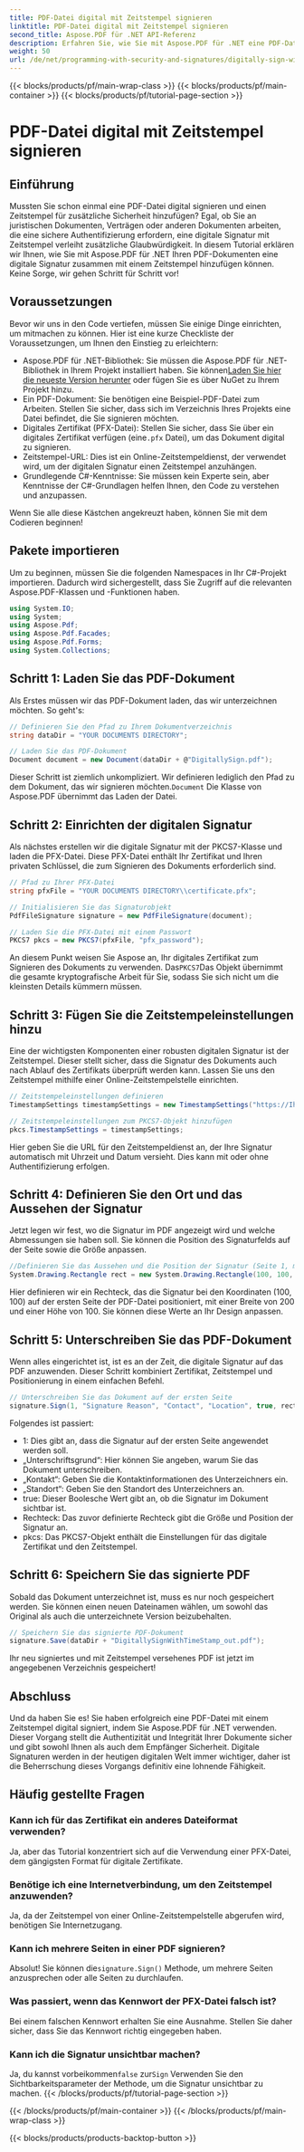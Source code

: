 ```yaml
---
title: PDF-Datei digital mit Zeitstempel signieren
linktitle: PDF-Datei digital mit Zeitstempel signieren
second_title: Aspose.PDF für .NET API-Referenz
description: Erfahren Sie, wie Sie mit Aspose.PDF für .NET eine PDF-Datei mit einem Zeitstempel digital signieren. Diese Schritt-für-Schritt-Anleitung behandelt Voraussetzungen, Zertifikatseinrichtung, Zeitstempel und mehr.
weight: 50
url: /de/net/programming-with-security-and-signatures/digitally-sign-with-time-stamp/
---
```


{{< blocks/products/pf/main-wrap-class >}}
{{< blocks/products/pf/main-container >}}
{{< blocks/products/pf/tutorial-page-section >}}

# PDF-Datei digital mit Zeitstempel signieren

## Einführung

Mussten Sie schon einmal eine PDF-Datei digital signieren und einen Zeitstempel für zusätzliche Sicherheit hinzufügen? Egal, ob Sie an juristischen Dokumenten, Verträgen oder anderen Dokumenten arbeiten, die eine sichere Authentifizierung erfordern, eine digitale Signatur mit Zeitstempel verleiht zusätzliche Glaubwürdigkeit. In diesem Tutorial erklären wir Ihnen, wie Sie mit Aspose.PDF für .NET Ihren PDF-Dokumenten eine digitale Signatur zusammen mit einem Zeitstempel hinzufügen können. Keine Sorge, wir gehen Schritt für Schritt vor!

## Voraussetzungen

Bevor wir uns in den Code vertiefen, müssen Sie einige Dinge einrichten, um mitmachen zu können. Hier ist eine kurze Checkliste der Voraussetzungen, um Ihnen den Einstieg zu erleichtern:

-  Aspose.PDF für .NET-Bibliothek: Sie müssen die Aspose.PDF für .NET-Bibliothek in Ihrem Projekt installiert haben. Sie können[Laden Sie hier die neueste Version herunter](https://releases.aspose.com/pdf/net/) oder fügen Sie es über NuGet zu Ihrem Projekt hinzu.
- Ein PDF-Dokument: Sie benötigen eine Beispiel-PDF-Datei zum Arbeiten. Stellen Sie sicher, dass sich im Verzeichnis Ihres Projekts eine Datei befindet, die Sie signieren möchten.
-  Digitales Zertifikat (PFX-Datei): Stellen Sie sicher, dass Sie über ein digitales Zertifikat verfügen (eine`.pfx` Datei), um das Dokument digital zu signieren.
- Zeitstempel-URL: Dies ist ein Online-Zeitstempeldienst, der verwendet wird, um der digitalen Signatur einen Zeitstempel anzuhängen. 
- Grundlegende C#-Kenntnisse: Sie müssen kein Experte sein, aber Kenntnisse der C#-Grundlagen helfen Ihnen, den Code zu verstehen und anzupassen.

Wenn Sie alle diese Kästchen angekreuzt haben, können Sie mit dem Codieren beginnen!

## Pakete importieren

Um zu beginnen, müssen Sie die folgenden Namespaces in Ihr C#-Projekt importieren. Dadurch wird sichergestellt, dass Sie Zugriff auf die relevanten Aspose.PDF-Klassen und -Funktionen haben.

```csharp
using System.IO;
using System;
using Aspose.Pdf;
using Aspose.Pdf.Facades;
using Aspose.Pdf.Forms;
using System.Collections;
```

## Schritt 1: Laden Sie das PDF-Dokument

Als Erstes müssen wir das PDF-Dokument laden, das wir unterzeichnen möchten. So geht's:

```csharp
// Definieren Sie den Pfad zu Ihrem Dokumentverzeichnis
string dataDir = "YOUR DOCUMENTS DIRECTORY";

// Laden Sie das PDF-Dokument
Document document = new Document(dataDir + @"DigitallySign.pdf");
```

 Dieser Schritt ist ziemlich unkompliziert. Wir definieren lediglich den Pfad zu dem Dokument, das wir signieren möchten.`Document` Die Klasse von Aspose.PDF übernimmt das Laden der Datei.

## Schritt 2: Einrichten der digitalen Signatur

Als nächstes erstellen wir die digitale Signatur mit der PKCS7-Klasse und laden die PFX-Datei. Diese PFX-Datei enthält Ihr Zertifikat und Ihren privaten Schlüssel, die zum Signieren des Dokuments erforderlich sind.

```csharp
// Pfad zu Ihrer PFX-Datei
string pfxFile = "YOUR DOCUMENTS DIRECTORY\\certificate.pfx";

// Initialisieren Sie das Signaturobjekt
PdfFileSignature signature = new PdfFileSignature(document);

// Laden Sie die PFX-Datei mit einem Passwort
PKCS7 pkcs = new PKCS7(pfxFile, "pfx_password");
```

 An diesem Punkt weisen Sie Aspose an, Ihr digitales Zertifikat zum Signieren des Dokuments zu verwenden. Das`PKCS7`Das Objekt übernimmt die gesamte kryptografische Arbeit für Sie, sodass Sie sich nicht um die kleinsten Details kümmern müssen.

## Schritt 3: Fügen Sie die Zeitstempeleinstellungen hinzu

Eine der wichtigsten Komponenten einer robusten digitalen Signatur ist der Zeitstempel. Dieser stellt sicher, dass die Signatur des Dokuments auch nach Ablauf des Zertifikats überprüft werden kann. Lassen Sie uns den Zeitstempel mithilfe einer Online-Zeitstempelstelle einrichten.

```csharp
// Zeitstempeleinstellungen definieren
TimestampSettings timestampSettings = new TimestampSettings("https://Ihre_Zeitstempel-URL", "Benutzer:Passwort");

// Zeitstempeleinstellungen zum PKCS7-Objekt hinzufügen
pkcs.TimestampSettings = timestampSettings;
```

Hier geben Sie die URL für den Zeitstempeldienst an, der Ihre Signatur automatisch mit Uhrzeit und Datum versieht. Dies kann mit oder ohne Authentifizierung erfolgen.

## Schritt 4: Definieren Sie den Ort und das Aussehen der Signatur

Jetzt legen wir fest, wo die Signatur im PDF angezeigt wird und welche Abmessungen sie haben soll. Sie können die Position des Signaturfelds auf der Seite sowie die Größe anpassen.

```csharp
//Definieren Sie das Aussehen und die Position der Signatur (Seite 1, mit angegebenem Rechteck).
System.Drawing.Rectangle rect = new System.Drawing.Rectangle(100, 100, 200, 100);
```

Hier definieren wir ein Rechteck, das die Signatur bei den Koordinaten (100, 100) auf der ersten Seite der PDF-Datei positioniert, mit einer Breite von 200 und einer Höhe von 100. Sie können diese Werte an Ihr Design anpassen.

## Schritt 5: Unterschreiben Sie das PDF-Dokument

Wenn alles eingerichtet ist, ist es an der Zeit, die digitale Signatur auf das PDF anzuwenden. Dieser Schritt kombiniert Zertifikat, Zeitstempel und Positionierung in einem einfachen Befehl.

```csharp
// Unterschreiben Sie das Dokument auf der ersten Seite
signature.Sign(1, "Signature Reason", "Contact", "Location", true, rect, pkcs);
```

Folgendes ist passiert:
- 1: Dies gibt an, dass die Signatur auf der ersten Seite angewendet werden soll.
- „Unterschriftsgrund“: Hier können Sie angeben, warum Sie das Dokument unterschreiben.
- „Kontakt“: Geben Sie die Kontaktinformationen des Unterzeichners ein.
- „Standort“: Geben Sie den Standort des Unterzeichners an.
- true: Dieser Boolesche Wert gibt an, ob die Signatur im Dokument sichtbar ist.
- Rechteck: Das zuvor definierte Rechteck gibt die Größe und Position der Signatur an.
- pkcs: Das PKCS7-Objekt enthält die Einstellungen für das digitale Zertifikat und den Zeitstempel.

## Schritt 6: Speichern Sie das signierte PDF

Sobald das Dokument unterzeichnet ist, muss es nur noch gespeichert werden. Sie können einen neuen Dateinamen wählen, um sowohl das Original als auch die unterzeichnete Version beizubehalten.

```csharp
// Speichern Sie das signierte PDF-Dokument
signature.Save(dataDir + "DigitallySignWithTimeStamp_out.pdf");
```

Ihr neu signiertes und mit Zeitstempel versehenes PDF ist jetzt im angegebenen Verzeichnis gespeichert!

## Abschluss

Und da haben Sie es! Sie haben erfolgreich eine PDF-Datei mit einem Zeitstempel digital signiert, indem Sie Aspose.PDF für .NET verwenden. Dieser Vorgang stellt die Authentizität und Integrität Ihrer Dokumente sicher und gibt sowohl Ihnen als auch dem Empfänger Sicherheit. Digitale Signaturen werden in der heutigen digitalen Welt immer wichtiger, daher ist die Beherrschung dieses Vorgangs definitiv eine lohnende Fähigkeit.

## Häufig gestellte Fragen

### Kann ich für das Zertifikat ein anderes Dateiformat verwenden?  
Ja, aber das Tutorial konzentriert sich auf die Verwendung einer PFX-Datei, dem gängigsten Format für digitale Zertifikate.

### Benötige ich eine Internetverbindung, um den Zeitstempel anzuwenden?  
Ja, da der Zeitstempel von einer Online-Zeitstempelstelle abgerufen wird, benötigen Sie Internetzugang.

### Kann ich mehrere Seiten in einer PDF signieren?  
 Absolut! Sie können die`signature.Sign()` Methode, um mehrere Seiten anzusprechen oder alle Seiten zu durchlaufen.

### Was passiert, wenn das Kennwort der PFX-Datei falsch ist?  
Bei einem falschen Kennwort erhalten Sie eine Ausnahme. Stellen Sie daher sicher, dass Sie das Kennwort richtig eingegeben haben.

### Kann ich die Signatur unsichtbar machen?  
 Ja, du kannst vorbeikommen`false` zur`Sign` Verwenden Sie den Sichtbarkeitsparameter der Methode, um die Signatur unsichtbar zu machen.
{{< /blocks/products/pf/tutorial-page-section >}}

{{< /blocks/products/pf/main-container >}}
{{< /blocks/products/pf/main-wrap-class >}}

{{< blocks/products/products-backtop-button >}}
